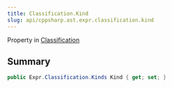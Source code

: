 ```yaml
---
title: Classification.Kind
slug: api/cppsharp.ast.expr.classification.kind
---
```

Property in [Classification](/api/cppsharp/ast/expr/classification)

## Summary



```csharp
public Expr.Classification.Kinds Kind { get; set; }
```

